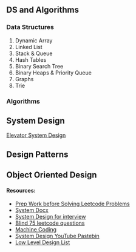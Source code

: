 ## DS and Algorithms
### Data Structures
1. Dynamic Array
2. Linked List
3. Stack & Queue
4. Hash Tables
5. Binary Search Tree
6. Binary Heaps & Priority Queue
7. Graphs
8. Trie

### Algorithms

## System Design
[Elevator System Design](https://tedweishiwang.github.io/journal/object-oriented-design-elevator.html)

## Design Patterns

## Object Oriented Design




#### Resources:
* [Prep Work before Solving Leetcode Problems](https://medium.com/@alimirio/before-you-start-solving-problems-on-leetcode-prep-work-9d65fc964c6f)
* [System Docx](https://leetcode.com/discuss/interview-question/system-design/1205825/FANG-System-Design-Interview-Preparation-Master-Doc)
* [System Design for interview](https://www.freecodecamp.org/news/systems-design-for-interviews/)
* [Blind 75 leetcode questions](https://leetcode.com/discuss/interview-question/460599/Blind-75-LeetCode-Questions)
* [Machine Coding](https://workat.tech/machine-coding)
* [System Design YouTube Pastebin](https://pastebin.com/6AXj5CbK)
* [Low Level Design List](https://github.com/prasadgujar/low-level-design-primer/blob/master/questions.md)